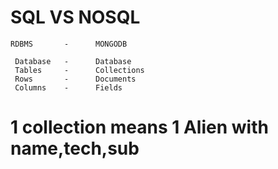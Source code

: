  # SQL VS NOSQL
```
RDBMS       -      MONGODB

 Database   -      Database
 Tables     -      Collections
 Rows       -      Documents  
 Columns    -      Fields
 ```

 # 1 collection means 1 Alien with name,tech,sub
